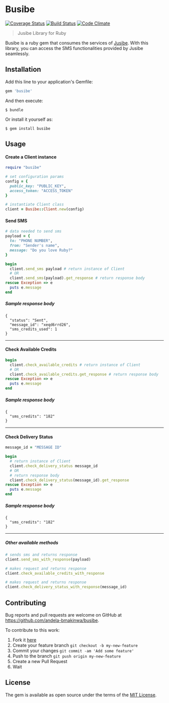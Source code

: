 # Busibe

[![Coverage Status](https://coveralls.io/repos/github/andela-bmakinwa/busibe/badge.svg?branch=master)](https://coveralls.io/github/andela-bmakinwa/busibe?branch=master) [![Build Status](https://travis-ci.org/andela-bmakinwa/busibe.svg?branch=master)](https://travis-ci.org/andela-bmakinwa/busibe) [![Code Climate](https://codeclimate.com/github/andela-bmakinwa/busibe/badges/gpa.svg)](https://codeclimate.com/github/andela-bmakinwa/busibe)

> Jusibe Library for Ruby

Busibe is a ruby gem that consumes the services of [Jusibe](http:://jusibe.com). With this library, you can access the SMS functionalities provided by Jusibe seamlessly.

## Installation

Add this line to your application's Gemfile:

```ruby
gem 'busibe'
```

And then execute:

    $ bundle

Or install it yourself as:

    $ gem install busibe

## Usage


#### Create a Client instance
```ruby
require "busibe"

# set configuration params
config = {
  public_key: "PUBLIC_KEY",
  access_token: "ACCESS_TOKEN"
}

# instantiate Client class
client = Busibe::Client.new(config)
```

#### Send SMS

```ruby
# data needed to send sms
payload = {
  to: "PHONE NUMBER",
  from: "Sender's name",
  message: "Do you love Ruby?"
}

begin
  client.send_sms payload # return instance of Client
  # OR
  client.send_sms(payload).get_response # return response body
rescue Exception => e
  puts e.message
end
```

##### Sample response body
```
{
  "status": "Sent",
  "message_id": "xeqd6rrd26",
  "sms_credits_used": 1
}
```

___
#### Check Available Credits

```ruby
begin
  client.check_available_credits # return instance of Client
  # OR
  client.check_available_credits.get_response # return response body
rescue Exception => e
  puts e.message
end
```

##### Sample response body
```
{
  "sms_credits": "182"
}
```
___

#### Check Delivery Status

```ruby
message_id = "MESSAGE ID"

begin
  # return instance of Client
  client.check_delivery_status message_id
  # OR
  # return response body
  client.check_delivery_status(message_id).get_response
rescue Exception => e
  puts e.message
end
```

##### Sample response body
```
{
  "sms_credits": "182"
}
```
___

##### Other available methods
```ruby
# sends sms and returns response
client.send_sms_with_response(payload)

# makes request and returns response
client.check_available_credits_with_response

# makes request and returns response
client.check_delivery_status_with_response(message_id)
```

## Contributing
Bug reports and pull requests are welcome on GitHub at https://github.com/andela-bmakinwa/busibe.

To contribute to this work:

1. Fork it [here](https://github.com/andela-bmakinwa/enygma/fork)
2. Create your feature branch `git checkout -b my-new-feature`
3. Commit your changes `git commit -am 'Add some feature'`
4. Push to the branch `git push origin my-new-feature`
5. Create a new Pull Request
6. Wait


## License

The gem is available as open source under the terms of the [MIT License](http://opensource.org/licenses/MIT).
